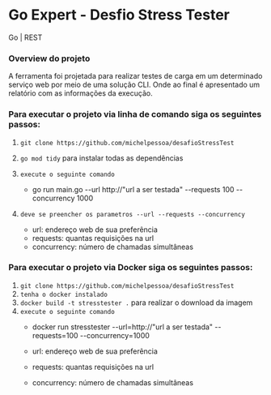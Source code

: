 # Go Expert - Desfio Stress Tester

Go | REST 


### Overview do projeto 

A ferramenta foi projetada para realizar testes de carga em um determinado serviço web por meio de uma solução CLI. Onde ao final é apresentado um relatório com as informações da execução. 


### Para executar o projeto via linha de comando siga os seguintes passos:

1. `git clone https://github.com/michelpessoa/desafioStressTest`
2. `go mod tidy` para instalar todas as dependências
3. `execute o seguinte comando`
    - go run main.go --url http://"url a ser testada" --requests 100 --concurrency 1000

4. `deve se preencher os parametros --url --requests --concurrency`
    - url: endereço web de sua preferência
    - requests: quantas requisições na url
    - concurrency: número de chamadas simultâneas

### Para executar o projeto via Docker siga os seguintes passos:

1. `git clone https://github.com/michelpessoa/desafioStressTest`
2. `tenha o docker instalado`
3. `docker build -t stresstester .` para realizar o download da imagem
4. `execute o seguinte comando`
    - docker run stresstester --url=http://"url a ser testada" --requests=100 --concurrency=1000

    - url: endereço web de sua preferência
    - requests: quantas requisições na url
    - concurrency: número de chamadas simultâneas